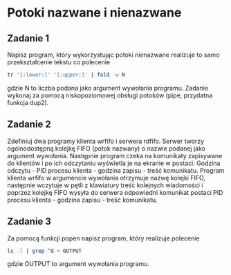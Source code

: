 # Potoki nazwane i nienazwane

## Zadanie 1

Napisz program, który wykorzystując potoki nienazwane realizuje to samo przekształcenie tekstu co polecenie

```bash
tr '[:lower:]' '[:upper:]' | fold -w N
```

gdzie N to liczba podana jako argument wywołania programu. Zadanie wykonaj za pomocą niskopoziomowej obsługi potoków (pipe, przydatna funkcja dup2).

## Zadanie 2

Zdefiniuj dwa  programy  klienta wrfifo i serwera rdfifo. Serwer tworzy ogólnodostępną kolejkę FIFO (potok nazwany) o nazwie podanej jako argument wywołania. Następnie program czeka na komunikaty zapisywane do klientów i po ich odczytaniu wyświetla je na ekranie w postaci:
Godzina odczytu -   PID procesu klienta - godzina zapisu - treść komunikatu.
Program klienta wrfifo w argumencie wywołania otrzymuje nazwę kolejki FIFO, następnie wczytuje w pętli z klawiatury treść kolejnych wiadomości i poprzez kolejkę FIFO wysyła do serwera odpowiedni komunikat postaci PID procesu klienta - godzina zapisu - treść komunikatu.

## Zadanie 3

Za pomocą funkcji popen napisz program, który realizuje polecenie

```bash
ls -l | grep ^d > OUTPUT
```

gdzie OUTPUT to argument wywołania programu.
